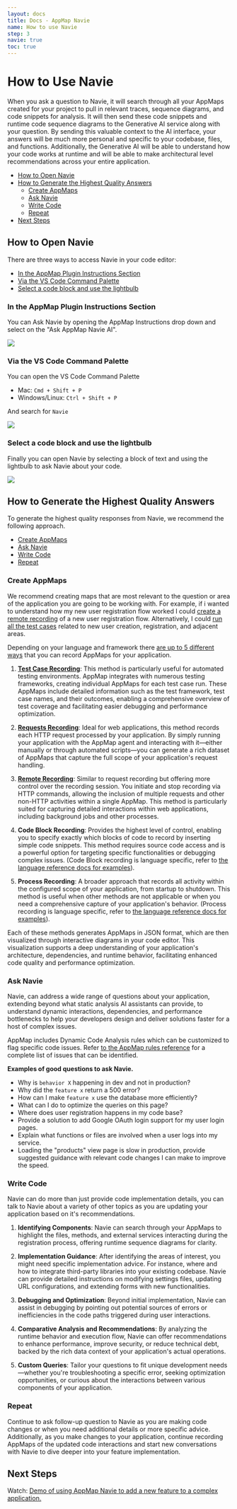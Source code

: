```yaml
---
layout: docs
title: Docs - AppMap Navie
name: How to use Navie
step: 3
navie: true
toc: true
---
```


# How to Use Navie

When you ask a question to Navie, it will search through all your AppMaps created for your project to pull in relevant traces, sequence diagrams, and code snippets for analysis.  It will then send these code snippets and runtime code sequence diagrams to the Generative AI service along with your question.  By sending this valuable context to the AI interface, your answers will be much more personal and specific to your codebase, files, and functions. Additionally, the Generative AI will be able to understand how your code works at runtime and will be able to make architectural level recommendations across your entire application. 

- [How to Open Navie](#how-to-open-navie)
- [How to Generate the Highest Quality Answers](#how-to-generate-the-highest-quality-answers)
  - [Create AppMaps](#create-appmaps)
  - [Ask Navie](#ask-navie)
  - [Write Code](#write-code)
  - [Repeat](#repeat)
- [Next Steps](#next-steps)


## How to Open Navie

There are three ways to access Navie in your code editor:
- [In the AppMap Plugin Instructions Section](#in-the-appmap-plugin-instructions-section)
- [Via the VS Code Command Palette](#via-the-vs-code-command-palette)
- [Select a code block and use the lightbulb](#select-a-code-block-and-use-the-lightbulb)

### In the AppMap Plugin Instructions Section

You can Ask Navie by opening the AppMap Instructions drop down and select on the "Ask AppMap Navie AI".

<img class="video-screenshot" src="/assets/img/product/navie-navigation.webp"/> 

### Via the VS Code Command Palette

You can open the VS Code Command Palette
   - Mac: `Cmd + Shift + P`
   - Windows/Linux: `Ctrl + Shift + P`

And search for `Navie`

<img class="video-screenshot" src="/assets/img/product/command-palette-navie.webp"/> 

### Select a code block and use the lightbulb

Finally you can open Navie by selecting a block of text and using the lightbulb to ask Navie about your code.

<img class="video-screenshot" src="/assets/img/product/lightbulb.webp"/> 

## How to Generate the Highest Quality Answers

To generate the highest quality responses from Navie, we recommend the following approach. 
  
- [Create AppMaps](#create-appmaps)
- [Ask Navie](#ask-navie)
- [Write Code](#write-code)
- [Repeat](#repeat)

### Create AppMaps

We recommend creating maps that are most relevant to the question or area of the application you are going to be working with. For example, if i wanted to understand how my new user registration flow worked I could [create a remote recording](/docs/setup-appmap-in-your-code-editor/generate-appmaps-with-remote-recording) of a new user registration flow. Alternatively, I could [run all the test cases](/docs/setup-appmap-in-your-code-editor/generate-appmaps-from-tests) related to new user creation, registration, and adjacent areas. 

Depending on your language and framework there [are up to 5 different ways](/docs/setup-appmap-in-your-code-editor/how-appmap-works.html#recording-methods) that you can record AppMaps for your application.

1. **[Test Case Recording](/docs/setup-appmap-in-your-code-editor/generate-appmaps-from-tests.html)**: This method is particularly useful for automated testing environments. AppMap integrates with numerous testing frameworks, creating individual AppMaps for each test case run. These AppMaps include detailed information such as the test framework, test case names, and their outcomes, enabling a comprehensive overview of test coverage and facilitating easier debugging and performance optimization.

2. **[Requests Recording](/docs/setup-appmap-in-your-code-editor/generate-appmaps-with-request-recording)**: Ideal for web applications, this method records each HTTP request processed by your application. By simply running your application with the AppMap agent and interacting with it—either manually or through automated scripts—you can generate a rich dataset of AppMaps that capture the full scope of your application's request handling.

3. **[Remote Recording](https://appmap-io-pr-1253.onrender.com/docs/setup-appmap-in-your-code-editor/generate-appmaps-with-remote-recording)**: Similar to request recording but offering more control over the recording session. You initiate and stop recording via HTTP commands, allowing the inclusion of multiple requests and other non-HTTP activities within a single AppMap. This method is particularly suited for capturing detailed interactions within web applications, including background jobs and other processes.

4. **Code Block Recording**: Provides the highest level of control, enabling you to specify exactly which blocks of code to record by inserting simple code snippets. This method requires source code access and is a powerful option for targeting specific functionalities or debugging complex issues. (Code Block recording is language specific, refer to [the language reference docs for examples](/docs/reference)).

5. **Process Recording**: A broader approach that records all activity within the configured scope of your application, from startup to shutdown. This method is useful when other methods are not applicable or when you need a comprehensive capture of your application's behavior. (Process recording is language specific, refer to [the language reference docs for examples](/docs/reference)).

Each of these methods generates AppMaps in JSON format, which are then visualized through interactive diagrams in your code editor. This visualization supports a deep understanding of your application's architecture, dependencies, and runtime behavior, facilitating enhanced code quality and performance optimization.

### Ask Navie

Navie, can address a wide range of questions about your application, extending beyond what static analysis AI assistants can provide, to understand dynamic interactions, dependencies, and performance bottlenecks to help your developers design and deliver solutions faster for a host of complex issues.

AppMap includes Dynamic Code Analysis rules which can be customized to flag specific code issues. Refer [to the AppMap rules reference](/docs/reference/analysis-rules) for a complete list of issues that can be identified.

**Examples of good questions to ask Navie.**

* Why is `behavior X` happening in dev and not in production?
* Why did the `feature x` return a 500 error?
* How can I make `feature x` use the database more efficiently?
* What can I do to optimize the queries on this page?
* Where does user registration happens in my code base? 
* Provide a solution to add Google OAuth login support for my user login pages. 
* Explain what functions or files are involved when a user logs into my service. 
* Loading the "products" view page is slow in production, provide suggested guidance with relevant code changes I can make to improve the speed.

### Write Code

Navie can do more than just provide code implementation details, you can talk to Navie about a variety of other topics as you are updating your application based on it's recommendations. 

1. **Identifying Components**: Navie can search through your AppMaps to highlight the files, methods, and external services interacting during the registration process, offering runtime sequence diagrams for clarity.

2. **Implementation Guidance**: After identifying the areas of interest, you might need specific implementation advice. For instance, where and how to integrate third-party libraries into your existing codebase. Navie can provide detailed instructions on modifying settings files, updating URL configurations, and extending forms with new functionalities.

3. **Debugging and Optimization**: Beyond initial implementation, Navie can assist in debugging by pointing out potential sources of errors or inefficiencies in the code paths triggered during user interactions.

4. **Comparative Analysis and Recommendations**: By analyzing the runtime behavior and execution flow, Navie can offer recommendations to enhance performance, improve security, or reduce technical debt, backed by the rich data context of your application's actual operations.

5. **Custom Queries**: Tailor your questions to fit unique development needs—whether you're troubleshooting a specific error, seeking optimization opportunities, or curious about the interactions between various components of your application.

### Repeat

Continue to ask follow-up question to Navie as you are making code changes or when you need additional details or more specific advice.  Additionally, as you make changes to your application, continue recording AppMaps of the updated code interactions and start new conversations with Navie to dive deeper into your feature implementation. 

## Next Steps

Watch: [Demo of using AppMap Navie to add a new feature to a complex application.](/docs/navie/demo)